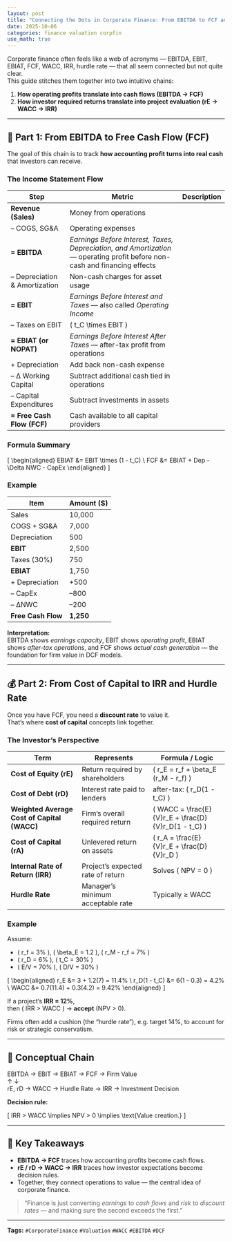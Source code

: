 ```yaml
---
layout: post
title: "Connecting the Dots in Corporate Finance: From EBITDA to FCF and from WACC to IRR"
date: 2025-10-06
categories: finance valuation corpfin
use_math: true
---
```


Corporate finance often feels like a web of acronyms — EBITDA, EBIT, EBIAT, FCF, WACC, IRR, hurdle rate — that all seem connected but not quite clear.  
This guide stitches them together into two intuitive chains:

1. **How operating profits translate into cash flows (EBITDA → FCF)**  
2. **How investor required returns translate into project evaluation (rE → WACC → IRR)**

---

## 🧩 Part 1: From EBITDA to Free Cash Flow (FCF)

The goal of this chain is to track **how accounting profit turns into real cash** that investors can receive.

### The Income Statement Flow

| Step | Metric | Description |
|------|---------|-------------|
| **Revenue (Sales)** | Money from operations |
| – COGS, SG&A | Operating expenses |
| **= EBITDA** | *Earnings Before Interest, Taxes, Depreciation, and Amortization* — operating profit before non-cash and financing effects |
| – Depreciation & Amortization | Non-cash charges for asset usage |
| **= EBIT** | *Earnings Before Interest and Taxes* — also called *Operating Income* |
| – Taxes on EBIT | \( t_C \times EBIT \) |
| **= EBIAT (or NOPAT)** | *Earnings Before Interest After Taxes* — after-tax profit from operations |
| + Depreciation | Add back non-cash expense |
| – Δ Working Capital | Subtract additional cash tied in operations |
| – Capital Expenditures | Subtract investments in assets |
| **= Free Cash Flow (FCF)** | Cash available to all capital providers |

### Formula Summary

\[
\begin{aligned}
EBIAT &= EBIT \times (1 - t_C) \\
FCF &= EBIAT + Dep - \Delta NWC - CapEx
\end{aligned}
\]

### Example

| Item | Amount (\$) |
|------|-------------|
| Sales | 10,000 |
| COGS + SG&A | 7,000 |
| Depreciation | 500 |
| **EBIT** | 2,500 |
| Taxes (30%) | 750 |
| **EBIAT** | 1,750 |
| + Depreciation | +500 |
| – CapEx | –800 |
| – ΔNWC | –200 |
| **Free Cash Flow** | **1,250** |

**Interpretation:**  
EBITDA shows *earnings capacity*, EBIT shows *operating profit*, EBIAT shows *after-tax operations*, and FCF shows *actual cash generation* — the foundation for firm value in DCF models.

---

## 💰 Part 2: From Cost of Capital to IRR and Hurdle Rate

Once you have FCF, you need a **discount rate** to value it.  
That’s where **cost of capital** concepts link together.

### The Investor’s Perspective

| Term | Represents | Formula / Logic |
|------|-------------|----------------|
| **Cost of Equity (rE)** | Return required by shareholders | \( r_E = r_f + \beta_E (r_M - r_f) \) |
| **Cost of Debt (rD)** | Interest rate paid to lenders | after-tax: \( r_D(1 - t_C) \) |
| **Weighted Average Cost of Capital (WACC)** | Firm’s overall required return | \( WACC = \frac{E}{V}r_E + \frac{D}{V}r_D(1 - t_C) \) |
| **Cost of Capital (rA)** | Unlevered return on assets | \( r_A = \frac{E}{V}r_E + \frac{D}{V}r_D \) |
| **Internal Rate of Return (IRR)** | Project’s expected rate of return | Solves \( NPV = 0 \) |
| **Hurdle Rate** | Manager’s minimum acceptable rate | Typically ≥ WACC |

### Example

Assume:
- \( r_f = 3\% \), \( \beta_E = 1.2 \), \( r_M - r_f = 7\% \)
- \( r_D = 6\% \), \( t_C = 30\% \)
- \( E/V = 70\% \), \( D/V = 30\% \)

\[
\begin{aligned}
r_E &= 3 + 1.2(7) = 11.4\% \\
r_D(1 - t_C) &= 6(1 - 0.3) = 4.2\% \\
WACC &= 0.7(11.4) + 0.3(4.2) = 9.42\%
\end{aligned}
\]

If a project’s **IRR = 12%**,  
then \( IRR > WACC \) → **accept** (NPV > 0).  

Firms often add a cushion (the “hurdle rate”), e.g. target 14%, to account for risk or strategic conservatism.

---

## 🧩 Conceptual Chain

EBITDA → EBIT → EBIAT → FCF → Firm Value  
↑ ↓  
rE, rD → WACC → Hurdle Rate → IRR → Investment Decision

**Decision rule:**

\[
IRR > WACC \implies NPV > 0 \implies \text{Value creation.}
\]

---

## 💬 Key Takeaways

- **EBITDA → FCF** traces how accounting profits become cash flows.  
- **rE / rD → WACC → IRR** traces how investor expectations become decision rules.  
- Together, they connect operations to value — the central idea of corporate finance.

> “Finance is just converting *earnings* to *cash flows* and *risk* to *discount rates* — and making sure the second exceeds the first.”

---

**Tags:** `#CorporateFinance` `#Valuation` `#WACC` `#EBITDA` `#DCF`


